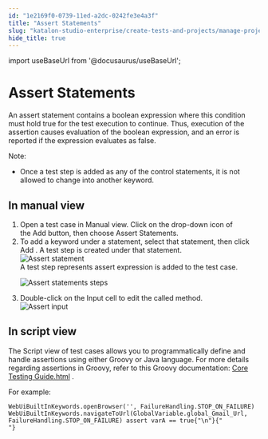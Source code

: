 ```yaml
---
id: "1e2169f0-0739-11ed-a2dc-0242fe3e4a3f"
title: "Assert Statements"
slug: "katalon-studio-enterprise/create-tests-and-projects/manage-projects/statements/assert-statements"
hide_title: true
---
```

import useBaseUrl from '@docusaurus/useBaseUrl';


# <a id="concept-3702" class="anchor_top_offset"/><a id="ariaid-title1" class="anchor_top_offset"/>Assert Statements 

<p xmlns="http://www.w3.org/1999/xhtml" className="p">An assert statement contains a boolean expression where this&nbsp;condition must hold true for the test execution to continue. Thus, execution of the assertion causes evaluation of the boolean expression, and an error is reported if the expression evaluates as false.</p> 
<div xmlns="http://www.w3.org/1999/xhtml" className="p"><div className="note note note_note"><span className="note__title">Note:</span> <ul className="ul"><li className="li"><p className="p">Once a test step is added as any of the control statements, it is not allowed to change into another keyword.</p></li></ul></div></div>

## <a id="task-0" class="anchor_top_offset"/>In manual view

<ol xmlns="http://www.w3.org/1999/xhtml" className="ol steps"><li className="li step stepexpand"><span className="ph cmd">Open a test case in&nbsp;<span className="ph uicontrol">Manual</span>&nbsp;view. Click on the drop-down icon of the&nbsp;<span className="ph uicontrol">Add</span>&nbsp;button, then choose <span className="ph uicontrol">Assert Statements</span>.</span></li><li className="li step stepexpand"><span className="ph cmd">To add a keyword under a statement, select that statement, then click <span className="ph uicontrol">Add</span> . A test step is created under that statement.</span><div className="itemgroup info"><img className="image" width={300} src={useBaseUrl("/1e2eb060-0739-11ed-a2dc-0242fe3e4a3f.png")} alt="Assert statement" /></div><div className="itemgroup stepresult">A test step represents assert expression is added to the test case.<p className="p"><img className="image" src={useBaseUrl("/1e3ce130-0739-11ed-a2dc-0242fe3e4a3f.png")} alt="Assert statements steps" /></p></div></li><li className="li step stepexpand"><span className="ph cmd">Double-click on the <span className="ph uicontrol">Input</span> cell to edit the called method.</span><div className="itemgroup info"><img className="image" width={600} src={useBaseUrl("/1e4b6020-0739-11ed-a2dc-0242fe3e4a3f.png")} alt="Assert input" /></div></li></ol> 

## <a id="concept-8982" class="anchor_top_offset"/>In script view

                        
<p xmlns="http://www.w3.org/1999/xhtml" className="p"> The <span className="ph uicontrol">Script</span> view of test cases allows you to programmatically define and handle assertions using either Groovy or Java language. For more details regarding assertions in Groovy, refer to this Groovy documentation: <a className="xref j-external-link" href="http://docs.groovy-lang.org/docs/latest/html/documentation/core-testing-guide.html" target="_blank">Core Testing Guide.html</a> . </p> 
            
<p xmlns="http://www.w3.org/1999/xhtml" className="p">For example:</p> 
            
<pre xmlns="http://www.w3.org/1999/xhtml" className="pre codeblock"><code>WebUiBuiltInKeywords.openBrowser('', FailureHandling.STOP_ON_FAILURE) WebUiBuiltInKeywords.navigateToUrl(GlobalVariable.global_Gmail_Url, FailureHandling.STOP_ON_FAILURE) assert varA == true{"\n"}{"            "}</code></pre> 
        
